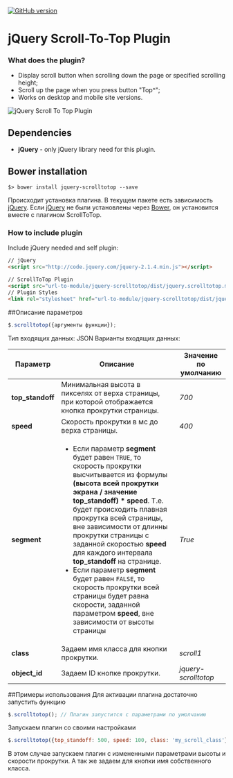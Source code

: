 [![GitHub version](https://badge.fury.io/gh/fater%2Fjquery-scrolltotop.svg)](https://badge.fury.io/gh/fater%2Fjquery-scrolltotop)

# jQuery Scroll-To-Top Plugin

### What does the plugin?
* Display scroll button when scrolling down the page or specified scrolling height;
* Scroll up the page when you press button "Top^";
* Works on desktop and mobile site versions.

![jQuery Scroll To Top Plugin](http://files.fater.ru/git/jquery-scrolltotop/1.gif)

## Dependencies
* **jQuery** - only jQuery library need for this plugin.

## Bower installation
```
$> bower install jquery-scrolltotop --save
```
Происходит установка плагина. В текущем пакете есть зависимость [jQuery](http://jquery.com/). Если [jQuery](http://jquery.com/) не были установлены через [Bower](http://bower.io/), он установится вместе с плагином ScrollToTop. 


### How to include plugin

Include jQuery needed and self plugin:
```html
// jQuery
<script src="http://code.jquery.com/jquery-2.1.4.min.js"></script>

// ScrollToTop Plugin
<script src="url-to-module/jquery-scrolltotop/dist/jquery.scrolltotop.min.js"></script>
// Plugin Styles
<link rel="stylesheet" href="url-to-module/jquery-scrolltotop/dist/jquery.scrolltotop.min.css">
```

##Описание параметров
```js
$.scrolltotop({аргументы функции}); 
```
Тип входящих данных: JSON
Варианты входящих данных:

Параметр | Описание | Значение по умолчанию
--- | --- | ---
**top_standoff** | Минимальная высота в пикселях от верха страницы, при которой отображается кнопка прокрутки страницы. | *700*
**speed** | Скорость прокрутки в мс до верха страницы. | *400*
**segment** | <ul><li>Если параметр **segment** будет равен `TRUE`, то скорость прокрутки высчитывается из формулы **(высота всей прокрутки экрана / значение top_standoff) * speed**. Т.е. будет происходить плавная прокрутка всей страницы, вне зависимости от длинны прокрутки страницы с заданной скоростью **speed** для каждого интервала **top_standoff** на странице.</li>	<li>Если параметр **segment** будет равен `FALSE`, то скорость прокрутки всей страницы будет равна скорости, заданной параметром **speed**, вне зависимости от высоты страницы</li></ul> | *True*
**class** | Задаем имя класса для кнопки прокрутки. | *scroll1* 
**object_id** | Задаем ID кнопке прокрутки.| *jquery-scrolltotop* 


##Примеры использования
Для активации плагина достаточно запустить функцию
```js
$.scrolltotop(); // Плагин запустится с параметрами по умолчанию
```

Запускаем плагин со своими настройками
```js
$.scrolltotop({top_standoff: 500, speed: 100, class: 'my_scroll_class'});
```
В этом случае запускаем плагин с измененными параметрами высоты и скорости прокрутки. А так же задаем для кнопки имя собственного класса.